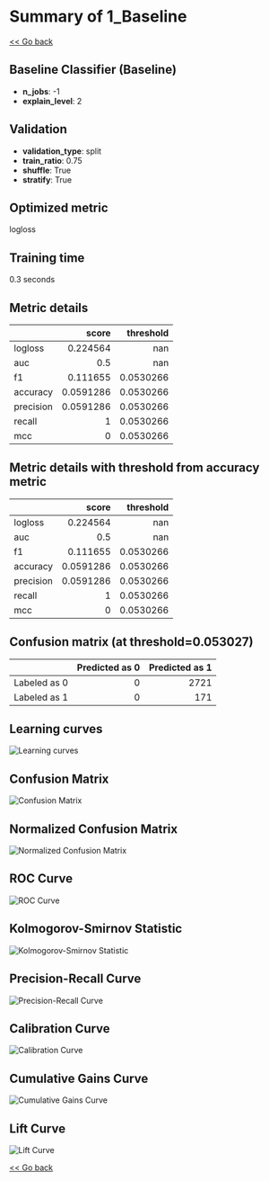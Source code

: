 # Summary of 1_Baseline

[<< Go back](../README.md)


## Baseline Classifier (Baseline)
- **n_jobs**: -1
- **explain_level**: 2

## Validation
 - **validation_type**: split
 - **train_ratio**: 0.75
 - **shuffle**: True
 - **stratify**: True

## Optimized metric
logloss

## Training time

0.3 seconds

## Metric details
|           |     score |   threshold |
|:----------|----------:|------------:|
| logloss   | 0.224564  | nan         |
| auc       | 0.5       | nan         |
| f1        | 0.111655  |   0.0530266 |
| accuracy  | 0.0591286 |   0.0530266 |
| precision | 0.0591286 |   0.0530266 |
| recall    | 1         |   0.0530266 |
| mcc       | 0         |   0.0530266 |


## Metric details with threshold from accuracy metric
|           |     score |   threshold |
|:----------|----------:|------------:|
| logloss   | 0.224564  | nan         |
| auc       | 0.5       | nan         |
| f1        | 0.111655  |   0.0530266 |
| accuracy  | 0.0591286 |   0.0530266 |
| precision | 0.0591286 |   0.0530266 |
| recall    | 1         |   0.0530266 |
| mcc       | 0         |   0.0530266 |


## Confusion matrix (at threshold=0.053027)
|              |   Predicted as 0 |   Predicted as 1 |
|:-------------|-----------------:|-----------------:|
| Labeled as 0 |                0 |             2721 |
| Labeled as 1 |                0 |              171 |

## Learning curves
![Learning curves](learning_curves.png)
## Confusion Matrix

![Confusion Matrix](confusion_matrix.png)


## Normalized Confusion Matrix

![Normalized Confusion Matrix](confusion_matrix_normalized.png)


## ROC Curve

![ROC Curve](roc_curve.png)


## Kolmogorov-Smirnov Statistic

![Kolmogorov-Smirnov Statistic](ks_statistic.png)


## Precision-Recall Curve

![Precision-Recall Curve](precision_recall_curve.png)


## Calibration Curve

![Calibration Curve](calibration_curve_curve.png)


## Cumulative Gains Curve

![Cumulative Gains Curve](cumulative_gains_curve.png)


## Lift Curve

![Lift Curve](lift_curve.png)



[<< Go back](../README.md)
